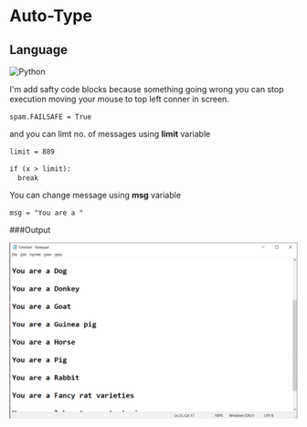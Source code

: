 # Auto-Type


## Language

![Python](https://skills.thijs.gg/icons?i=python)

I'm add safty code blocks because something going wrong you can stop execution moving your mouse to top left conner in screen.

```
spam.FAILSAFE = True
```

and you can limt no. of messages using **limit** variable

```
limit = 889
```
```
if (x > limit):
  break
```
You can change message using **msg** variable

```
msg = "You are a "
```

###Output

![This is an image](https://github.com/RanushMithila/Auto-Type/blob/main/src/output.png)
